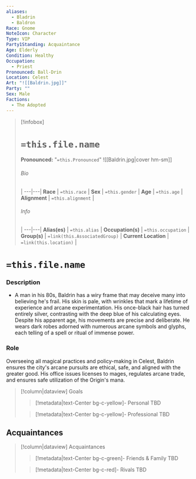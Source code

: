 ```yaml
---
aliases:
  - Bladrin
  - Baldron
Race: Gnome
NoteIcon: Character
Type: VIP
Party1Standing: Acquaintance
Age: Elderly
Condition: Healthy
Occupation:
  - Priest
Pronounced: Ball-Drin
Location: Celest
Art: "![[Baldrin.jpg]]"
Party: ""
Sex: Male
Factions:
  - The Adopted
---
```


> [!infobox]
> # `=this.file.name`
> **Pronounced:**  "`=this.Pronounced`"
> ![[Baldrin.jpg|cover hm-sm]]
> ###### Bio
>  |
> ---|---|
> **Race** | `=this.race` |
> **Sex** | `=this.gender` |
> **Age** | `=this.age` |
> **Alignment** | `=this.alignment` |
> ###### Info
>  |
> ---|---|
> **Alias(es)** | `=this.alias` |
> **Occupation(s)** | `=this.occupation` |
> **Group(s)** | `=link(this.AssociatedGroup)` |
> **Current Location** | `=link(this.location)` |

# **`=this.file.name`**

### Description

- A man in his 80s, Baldrin has a wiry frame that may deceive many into believing he's frail. His skin is pale, with wrinkles that mark a lifetime of experience and arcane experimentation. His once-black hair has turned entirely silver, contrasting with the deep blue of his calculating eyes. Despite his apparent age, his movements are precise and deliberate. He wears dark robes adorned with numerous arcane symbols and glyphs, each telling of a spell or ritual of immense power.

### Role

Overseeing all magical practices and policy-making in Celest, Baldrin ensures the city's arcane pursuits are ethical, safe, and aligned with the greater good. His office issues licenses to mages, regulates arcane trade, and ensures safe utilization of the Origin's mana.

> [!column|dataview] Goals
>> [!metadata|text-Center bg-c-yellow]- Personal
>> TBD
>
>> [!metadata|text-Center bg-c-yellow]- Professional
>> TBD
>

## Acquaintances
> [!column|dataview] Acquaintances
>> [!metadata|text-Center bg-c-green]- Friends & Family
>> TBD
>
>> [!metadata|text-Center bg-c-red]- Rivals
>> TBD
>

